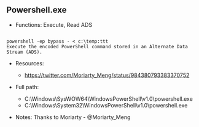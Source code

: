 ## Powershell.exe
* Functions: Execute, Read ADS
```

powershell -ep bypass - < c:\temp:ttt
Execute the encoded PowerShell command stored in an Alternate Data Stream (ADS).
```
   
* Resources:   
  * https://twitter.com/Moriarty_Meng/status/984380793383370752
   
* Full path:   
  * C:\Windows\SysWOW64\WindowsPowerShell\v1.0\powershell.exe
  * C:\Windows\System32\WindowsPowerShell\v1.0\powershell.exe
   
* Notes: Thanks to Moriarty - @Moriarty_Meng  
   
